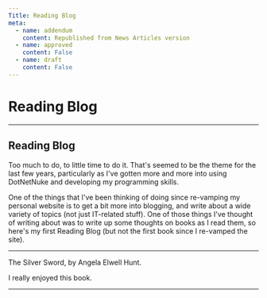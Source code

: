 ```yaml
---
Title: Reading Blog
meta:
  - name: addendum
    content: Republished from News Articles version
  - name: approved
    content: False
  - name: draft
    content: False
---
```

# Reading Blog

---
## Reading Blog


Too much to do, to little time to do it. That's seemed to be the theme for the last few years, particularly as I've gotten more and more into using DotNetNuke and developing my programming skills.



One of the things that I've been thinking of doing since re-vamping my personal website is to get a bit more into blogging, and write about a wide variety of topics (not just IT-related stuff). One of those things I've thought of writing about was to write up some thoughts on books as I read them, so here's my first Reading Blog (but not the first book since I re-vamped the site).






* * *






The Silver Sword, by Angela Elwell Hunt.



I really enjoyed this book.





---

